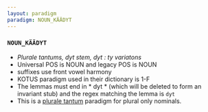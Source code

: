 ```yaml
---
layout: paradigm
paradigm: NOUN_KÄÄDYT
---
```

### ` NOUN_KÄÄDYT `

* _Plurale tantums, dyt stem, dyt : ty variatons_
* Universal POS is NOUN and legacy POS is NOUN
* suffixes use front vowel harmony
* KOTUS paradigm used in their dictionary is 1-F
* The lemmas must end in * dyt * (which will be deleted to form an invariant stub) and the regex matching the lemma is ` dyt `
* This is a [plurale tantum](https://en.wikipedia.org/wiki/Plurale_tantum) paradigm for plural only nominals.
